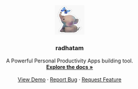 

<div id="top"></div>

<!-- PROJECT LOGO -->
<br />
<div align="center">
  <a href="https://github.com/rebataur/radhatam">
    <img src="images/logo.png" alt="Logo" width="80" height="80">
  </a>

  <h3 align="center">radhatam</h3>

  <p align="center">
  A Powerful Personal Productivity Apps building tool.
    <br />
    <a href="https://github.com/rebataur/radhatam"><strong>Explore the docs »</strong></a>
    <br />
    <br />
    <a href="https://github.com/rebataur/radhatam">View Demo</a>
    ·
    <a href="https://github.com/rebataur/radhatam/issues">Report Bug</a>
    ·
    <a href="https://github.com/rebataur/radhatam/issues">Request Feature</a>
  </p>
</div>